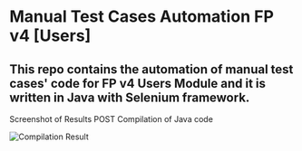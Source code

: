 # Manual Test Cases Automation FP v4 [Users]
## This repo contains the automation of manual test cases' code for FP v4 Users Module and it is written in Java with Selenium framework.

Screenshot of Results POST Compilation of Java code

![Compilation Result](https://i.imgur.com/MecRhYQ.png)
